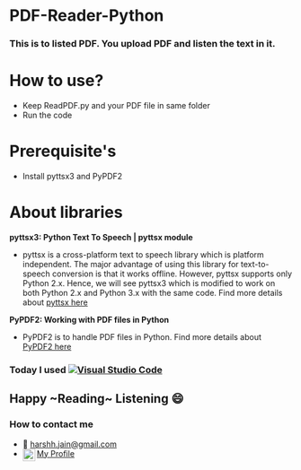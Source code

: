 # PDF-Reader-Python

### This is to listed PDF. You upload PDF and listen the text in it. 

# How to use? 
* Keep ReadPDF.py and your PDF file in same folder
* Run the code

# Prerequisite's 
* Install pyttsx3 and PyPDF2

# About libraries
**pyttsx3: Python Text To Speech | pyttsx module**
* pyttsx is a cross-platform text to speech library which is platform independent. The major advantage of using this library for text-to-speech conversion is that it works offline. However, pyttsx supports only Python 2.x. Hence, we will see pyttsx3 which is modified to work on both Python 2.x and Python 3.x with the same code. 
Find more details about [pyttsx here](https://www.geeksforgeeks.org/python-text-to-speech-pyttsx-module/)

**PyPDF2: Working with PDF files in Python**
* PyPDF2 is to handle PDF files in Python. Find more details about [PyPDF2 here](https://pythonhosted.org/PyPDF2/)

### Today I used [![Visual Studio Code](https://img.shields.io/badge/-VSCode-444444?style=flat&logo=visual-studio-code&logoColor=007ACC)](https://github.com/harshhjain)

## Happy ~Reading~ Listening :smile:

### How to contact me
 * :email: [harshh.jain@gmail.com](mailto:harshh.jain@gmail.com)
 * <img align="left" alt="SvenC | LinkedIn" width="22px" src="https://cdn.jsdelivr.net/npm/simple-icons@v3/icons/linkedin.svg" />[My Profile](https://www.linkedin.com/in/harsh-vardhan-jain-a651816a/)
